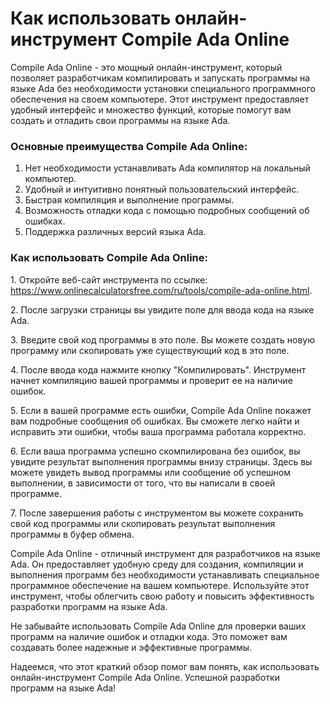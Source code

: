 Как использовать онлайн-инструмент Compile Ada Online
=====================================================

Compile Ada Online - это мощный онлайн-инструмент, который позволяет разработчикам компилировать и запускать программы на языке Ada без необходимости установки специального программного обеспечения на своем компьютере. Этот инструмент предоставляет удобный интерфейс и множество функций, которые помогут вам создать и отладить свои программы на языке Ada.

### Основные преимущества Compile Ada Online:

1. Нет необходимости устанавливать Ada компилятор на локальный компьютер.
2. Удобный и интуитивно понятный пользовательский интерфейс.
3. Быстрая компиляция и выполнение программы.
4. Возможность отладки кода с помощью подробных сообщений об ошибках.
5. Поддержка различных версий языка Ada.

### Как использовать Compile Ada Online:

1\. Откройте веб-сайт инструмента по ссылке: <https://www.onlinecalculatorsfree.com/ru/tools/compile-ada-online.html>.

2\. После загрузки страницы вы увидите поле для ввода кода на языке Ada.

3\. Введите свой код программы в это поле. Вы можете создать новую программу или скопировать уже существующий код в это поле.

4\. После ввода кода нажмите кнопку "Компилировать". Инструмент начнет компиляцию вашей программы и проверит ее на наличие ошибок.

5\. Если в вашей программе есть ошибки, Compile Ada Online покажет вам подробные сообщения об ошибках. Вы сможете легко найти и исправить эти ошибки, чтобы ваша программа работала корректно.

6\. Если ваша программа успешно скомпилирована без ошибок, вы увидите результат выполнения программы внизу страницы. Здесь вы можете увидеть вывод программы или сообщение об успешном выполнении, в зависимости от того, что вы написали в своей программе.

7\. После завершения работы с инструментом вы можете сохранить свой код программы или скопировать результат выполнения программы в буфер обмена.

Compile Ada Online - отличный инструмент для разработчиков на языке Ada. Он предоставляет удобную среду для создания, компиляции и выполнения программ без необходимости устанавливать специальное программное обеспечение на вашем компьютере. Используйте этот инструмент, чтобы облегчить свою работу и повысить эффективность разработки программ на языке Ada.

Не забывайте использовать Compile Ada Online для проверки ваших программ на наличие ошибок и отладки кода. Это поможет вам создавать более надежные и эффективные программы.

Надеемся, что этот краткий обзор помог вам понять, как использовать онлайн-инструмент Compile Ada Online. Успешной разработки программ на языке Ada!